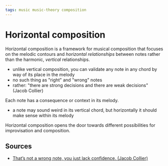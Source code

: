 ```yaml
---
tags: music music-theory composition
---
```


# Horizontal composition

Horizontal composition is a framework for musical composition that focuses on the melodic contours and _horizontal relationships_ between notes rather than the harmonic, _vertical_ relationships.

- unlike vertical composition, you can validate any note in any chord by way of its place in the melody
- no such thing as "right" and "wrong" notes
- rather: "there are strong decisions and there are weak decisions" (Jacob Collier)

Each note has a consequence or context in its melody.

- a note may sound weird in its vertical chord, but horizontally it should make sense within its melody

Horizontal composition opens the door towards different possibilities for improvisation and composition.

## Sources

- [That’s not a wrong note, you just lack confidence. (Jacob Collier)
  ](https://www.youtube.com/watch?v=meha_FCcHbo)
